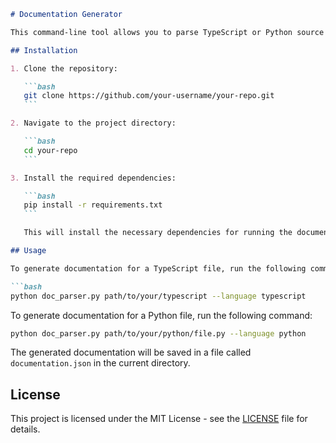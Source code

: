    ```markdown
   # Documentation Generator

   This command-line tool allows you to parse TypeScript or Python source files and generate object documentation in JSON format.

   ## Installation

   1. Clone the repository:

      ```bash
      git clone https://github.com/your-username/your-repo.git
      ```

   2. Navigate to the project directory:

      ```bash
      cd your-repo
      ```

   3. Install the required dependencies:

      ```bash
      pip install -r requirements.txt
      ```

      This will install the necessary dependencies for running the documentation generator tool.

   ## Usage

   To generate documentation for a TypeScript file, run the following command:

   ```bash
   python doc_parser.py path/to/your/typescript --language typescript
   ```

   To generate documentation for a Python file, run the following command:

   ```bash
   python doc_parser.py path/to/your/python/file.py --language python
   ```

   The generated documentation will be saved in a file called `documentation.json` in the current directory.

   ## License

   This project is licensed under the MIT License - see the [LICENSE](LICENSE) file for details.
